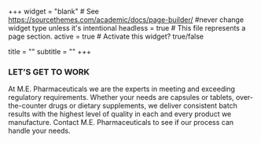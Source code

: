 +++
widget = "blank"  # See https://sourcethemes.com/academic/docs/page-builder/ #never change widget type unless it's intentional
headless = true  # This file represents a page section.
active = true  # Activate this widget? true/false

title = ""
subtitle = ""
+++

**<h3>LET’S GET TO WORK</h3>**
<p>At M.E. Pharmaceuticals we are the experts in meeting and exceeding regulatory requirements. Whether your needs are capsules or tablets, over-the-counter drugs or dietary supplements, we deliver consistent batch results with the highest level of quality in each and every product we manufacture. Contact M.E. Pharmaceuticals to see if our process can handle your needs.</p>
